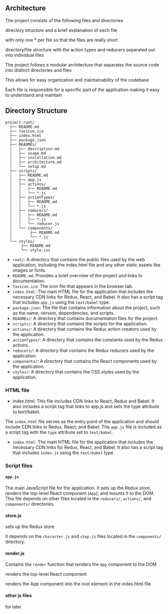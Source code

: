 ## Architecture

The project consists of the following files and directories

directory structure and a brief explanation of each file

with only one * per file so that the files are really short

directory/file structure with the action types and reducers separated out into individual files

The project follows a modular architecture that separates the source code into distinct directories and files

This allows for easy organization and maintainability of the codebase

Each file is responsible for a specific part of the application making it easy to understand and maintain

## Directory Structure
```
project-root/
  ├── README.md
  ├── favicon.ico
  ├── index.html
  ├── package.json
  ├── READMEs/
  │   ├── description.md
  │   ├── usage.md
  │   ├── installation.md
  │   ├── architecture.md
  │   └── setup.md
  ├── scripts/
  │   ├── README.md
  │   ├── app.js
  │   ├── actions/
  │   │   ├── README.md
  │   │   └── *.js
  │   ├── actionTypes/
  │   │   ├── README.md
  │   │   └── *.js
  │   ├── reducers/
  │   │   ├── README.md
  │   │   ├── *.js
  │   │   └── reducer.js
  │   └── components/
  │        ├── README.md
  │        └── *.js
  └── styles/
       ├── README.md
       └── style.css
```

- `root/`: A directory that contains the public files used by the web application, including the index.html file and any other static assets like images or fonts.
- `README.md`: Provides a brief overview of the project and links to documentation.
- `favicon.ico`: The icon file that appears in the browser tab.
- `index.html`: The main HTML file for the application that includes the necessary CDN links for Redux, React, and Babel. It also has a script tag that includes `app.js` using the `text/babel` type.
- `package.json`: The file that contains information about the project, such as the name, version, dependencies, and scripts.
- `READMEs/`: A directory that contains documentation files for the project.
- `scripts/`: A directory that contains the scripts for the application.
- `actions/`: A directory that contains the Redux action creators used by the application.
- `actionTypes/`: A directory that contains the constants used by the Redux actions.
- `reducers/`: A directory that contains the Redux reducers used by the application.
- `components/`: A directory that contains the React components used by the application.
- `styles/`: A directory that contains the CSS styles used by the application.

### HTML file

- index.html: This file includes CDN links to React, Redux and Babel. It also includes a script tag that links to app.js and sets the type attribute to text/babel.

The `index.html` file serves as the entry point of the application and should include CDN links to Redux, React, and Babel. The `app.js` file is included as a script tag with the `type` attribute set to `text/babel`.
- `index.html`: The main HTML file for the application that includes the necessary CDN links for Redux, React, and Babel. It also has a script tag that includes `index.js` using the `text/babel` type.

### Script files

#### `app.js`

The main JavaScript file for the application. It sets up the Redux store, renders the top-level React component (`App`), and mounts it to the DOM. This file depends on other files located in the `reducers/`, `actions/`, and `components/` directories.

#### store.js

sets up the Redux store

It depends on the `character.js` and `step.js` files located in the `components/` directory.

#### render.js

Contains the `render` function that renders the `App` component to the DOM

renders the top-level React component

renders the App component into the root element in the index.html file

#### other js files

for later